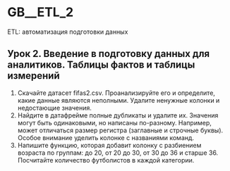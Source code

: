 # GB__ETL_2
ETL: автоматизация подготовки данных

## Урок 2. Введение в подготовку данных для аналитиков. Таблицы фактов и таблицы измерений
1. Скачайте датасет fifаs2.сsv. Проанализируйте его и определите, какие данные являются неполными. Удалите ненужные колонки и недостающие значения.
2. Найдите в датафрейме полные дубликаты и удалите их. Значения могут быть одинаковыми, но написаны по-разному. Например, может отличаться размер регистра (заглавные и строчные буквы). Особое внимание уделить колонке с названиями команд.
3. Напишите функцию, которая добавит колонку с разбиением возраста по группам: до 20, от 20 до 30, от 30 до 36 и старше 36. Посчитайте количество футболистов в каждой категории.
